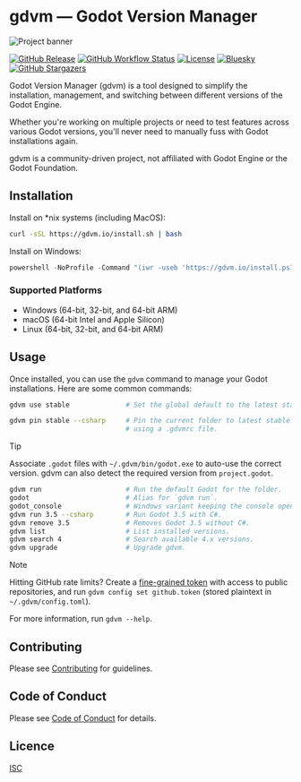 # gdvm — Godot Version Manager

![Project banner](https://gdvm.io/gdvm-github-banner.png)

<!--[Follow on Bluesky](https://bsky.app/profile/gdvm.io)-->

[![GitHub Release](https://img.shields.io/github/v/release/adalinesimonian/gdvm)](https://github.com/adalinesimonian/gdvm/releases/latest) [![GitHub Workflow Status](https://img.shields.io/github/actions/workflow/status/adalinesimonian/gdvm/build-and-test.yml?branch=main)](https://github.com/adalinesimonian/gdvm/actions/workflows/build-and-test.yml) [![License](https://img.shields.io/github/license/adalinesimonian/gdvm)](https://github.com/adalinesimonian/gdvm/blob/main/LICENCE) [![Bluesky](https://img.shields.io/badge/Bluesky-follow-blue?logo=bluesky&style=social)](https://bsky.app/profile/gdvm.io) [![GitHub Stargazers](https://img.shields.io/github/stars/adalinesimonian/gdvm?style=social)](https://github.com/adalinesimonian/gdvm/stargazers)

Godot Version Manager (gdvm) is a tool designed to simplify the installation, management, and switching between different versions of the Godot Engine.

Whether you're working on multiple projects or need to test features across various Godot versions, you'll never need to manually fuss with Godot installations again.

gdvm is a community-driven project, not affiliated with Godot Engine or the Godot Foundation.

## Installation

Install on \*nix systems (including MacOS):

```bash
curl -sSL https://gdvm.io/install.sh | bash
```

Install on Windows:

```powershell
powershell -NoProfile -Command "(iwr -useb 'https://gdvm.io/install.ps1.txt').Content | iex"
```

### Supported Platforms

- Windows (64-bit, 32-bit, and 64-bit ARM)
- macOS (64-bit Intel and Apple Silicon)
- Linux (64-bit, 32-bit, and 64-bit ARM)

## Usage

Once installed, you can use the `gdvm` command to manage your Godot installations. Here are some common commands:

```bash
gdvm use stable              # Set the global default to the latest stable.

gdvm pin stable --csharp     # Pin the current folder to latest stable with C#,
                             # using a .gdvmrc file.
```

> [!TIP]
> Associate `.godot` files with `~/.gdvm/bin/godot.exe` to auto-use the correct version. gdvm can also detect the required version from `project.godot`.

```bash
gdvm run                     # Run the default Godot for the folder.
godot                        # Alias for `gdvm run`.
godot_console                # Windows variant keeping the console open.
gdvm run 3.5 --csharp        # Run Godot 3.5 with C#.
gdvm remove 3.5              # Removes Godot 3.5 without C#.
gdvm list                    # List installed versions.
gdvm search 4                # Search available 4.x versions.
gdvm upgrade                 # Upgrade gdvm.
```

> [!NOTE]
> Hitting GitHub rate limits? Create a [fine-grained token](https://github.com/settings/personal-access-tokens/new) with access to public repositories, and run `gdvm config set github.token` (stored plaintext in `~/.gdvm/config.toml`).

For more information, run `gdvm --help`.

## Contributing

Please see [Contributing](CONTRIBUTING.md) for guidelines.

## Code of Conduct

Please see [Code of Conduct](CODE_OF_CONDUCT.md) for details.

## Licence

[ISC](LICENCE)
